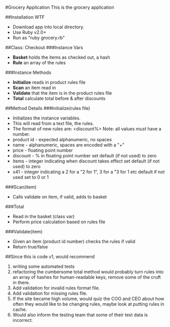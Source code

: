 #Grocery Application
This is the grocery application

##Installation WTF
- Download app into local directory.
- Use Ruby v2.0+
- Run as "ruby grocery.rb"

##Class: Checkout
###Instance Vars
- **Basket**   holds the items as checked out, a hash
- **Rule**   an array of the rules

###Instance Methods
- **Initialize** reads in product rules file
- **Scan** an item read in
- **Validate** that the item is in the product rules file
- **Total**  calculate total before & after discounts

##Method Details
###Initialize(rules file)
- Initializes the instance variables.
- This will read from a text file, the rules.
- The format of new rules are:
<product id> <name> <price> <discount%> <items> <x41>
Note: all values *must* have a number.
- product id - expected alphanumeric, no spaces
- name - alphanumeric, spaces are encoded with a "+"
- price - floating point number
- discount - % in floating point number
  set default (if not used) to zero
- items - integer indicating when discount takes effect
  set default (if not used) to zero
- x41 - integer indicating a 2 for a "2 for 1", 3 for a "3 for 1 etc
  default if not used set to 0 or 1

###Scan(item)
- Calls validate on item, if valid, adds to basket

###Total
- Read in the basket (class var)
- Perform price calculation based on rules file


###Validate(item)
- Given an item (product id number) checks the rules if valid
- Return true/false


##Since this is code v1, would recommend
1. writing some automated tests
2. refactoring the cumbersome total method
  would probably turn rules into an array of hashes for human-readable keys, remove some of the cruft in there.
3. Add validation for invalid rules format file.
4. Add validation for missing rules file.
5. If the site became high volume, would quiz the COO and CEO about how often they would like to be changing rules, maybe look at putting rules in cache.
6. Would also inform the testing team that some of their test data is incorrect.
